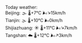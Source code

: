 Today weather:  
Beijing: 🌫  🌡️+7°C 🌬️↘15km/h  
Tianjin: 🌫  🌡️+10°C 🌬️0km/h  
Shijiazhuang: ☀️   🌡️+11°C 🌬️↘7km/h  
Tangshan: ☁️   🌡️+12°C 🌬️↗3km/h  
